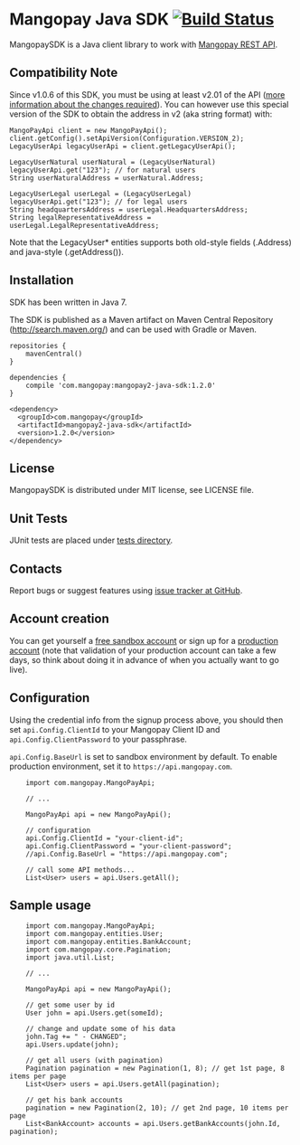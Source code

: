 Mangopay Java SDK [![Build Status](https://travis-ci.org/Mangopay/mangopay2-java-sdk.svg?branch=master)](https://travis-ci.org/Mangopay/mangopay2-java-sdk)
=================================================
MangopaySDK is a Java client library to work with
[Mangopay REST API](http://docs.mangopay.com/api-references/).


Compatibility Note
-------------------------------------------------
Since v1.0.6 of this SDK, you must be using at least v2.01 of the API ([more information about the changes required](https://docs.mangopay.com/api-v2-01-overview/)). You can however use this special version of the SDK to obtain the address in v2 (aka string format) with:
```
MangoPayApi client = new MangoPayApi();
client.getConfig().setApiVersion(Configuration.VERSION_2);
LegacyUserApi legacyUserApi = client.getLegacyUserApi();

LegacyUserNatural userNatural = (LegacyUserNatural) legacyUserApi.get("123"); // for natural users
String userNaturalAddress = userNatural.Address;

LegacyUserLegal userLegal = (LegacyUserLegal) legacyUserApi.get("123"); // for legal users
String headquartersAddress = userLegal.HeadquartersAddress; 
String legalRepresentativeAddress = userLegal.LegalRepresentativeAddress;
```
Note that the LegacyUser* entities supports both old-style fields (.Address) and java-style (.getAddress()).


Installation
-------------------------------------------------
SDK has been written in Java 7.

The SDK is published as a Maven artifact on Maven Central Repository (http://search.maven.org/) and can be used with Gradle or Maven.

```
repositories {
    mavenCentral()
}

dependencies {
    compile 'com.mangopay:mangopay2-java-sdk:1.2.0'
}
```

```
<dependency>
  <groupId>com.mangopay</groupId>
  <artifactId>mangopay2-java-sdk</artifactId>
  <version>1.2.0</version>
</dependency>
```

License
-------------------------------------------------
MangopaySDK is distributed under MIT license, see LICENSE file.


Unit Tests
-------------------------------------------------
JUnit tests are placed under
[tests directory](https://github.com/MangoPay/mangopay2-java-sdk/tree/master/src/test/java/com/mangopay).


Contacts
-------------------------------------------------
Report bugs or suggest features using
[issue tracker at GitHub](https://github.com/MangoPay/mangopay2-java-sdk).


Account creation
-------------------------------------------------
You can get yourself a [free sandbox account](https://www.mangopay.com/signup/create-sandbox/) or sign up for a [production account](https://www.mangopay.com/signup/production-account/) (note that validation of your production account can take a few days, so think about doing it in advance of when you actually want to go live).


Configuration
-------------------------------------------------
Using the credential info from the signup process above, you should then set `api.Config.ClientId` to your Mangopay Client ID and `api.Config.ClientPassword` to your passphrase.

`api.Config.BaseUrl` is set to sandbox environment by default. To enable production
environment, set it to `https://api.mangopay.com`.
```
    import com.mangopay.MangoPayApi;

    // ...

    MangoPayApi api = new MangoPayApi();

    // configuration
    api.Config.ClientId = "your-client-id";
    api.Config.ClientPassword = "your-client-password";
    //api.Config.BaseUrl = "https://api.mangopay.com";

    // call some API methods...
    List<User> users = api.Users.getAll();
```

Sample usage
-------------------------------------------------
```
    import com.mangopay.MangoPayApi;
    import com.mangopay.entities.User;
    import com.mangopay.entities.BankAccount;
    import com.mangopay.core.Pagination;
    import java.util.List;

    // ...

    MangoPayApi api = new MangoPayApi();

    // get some user by id
    User john = api.Users.get(someId);

    // change and update some of his data
    john.Tag += " - CHANGED";
    api.Users.update(john);

    // get all users (with pagination)
    Pagination pagination = new Pagination(1, 8); // get 1st page, 8 items per page
    List<User> users = api.Users.getAll(pagination);

    // get his bank accounts
    pagination = new Pagination(2, 10); // get 2nd page, 10 items per page
    List<BankAccount> accounts = api.Users.getBankAccounts(john.Id, pagination);
```
